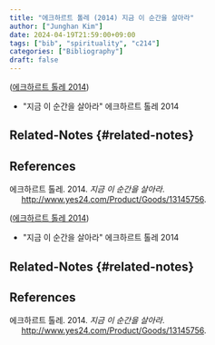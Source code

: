 ```yaml
---
title: "에크하르트 톨레 (2014) 지금 이 순간을 살아라"
author: ["Junghan Kim"]
date: 2024-04-19T21:59:00+09:00
tags: ["bib", "spirituality", "c214"]
categories: ["Bibliography"]
draft: false
---
```


(<a href="#citeproc_bib_item_1">에크하르트 톨레 2014</a>)

-   "지금 이 순간을 살아라" 에크하르트 톨레 2014


## Related-Notes {#related-notes}

## References

<style>.csl-entry{text-indent: -1.5em; margin-left: 1.5em;}</style><div class="csl-bib-body">
  <div class="csl-entry"><a id="citeproc_bib_item_1"></a>에크하르트 톨레. 2014. <i>지금 이 순간을 살아라</i>. <a href="http://www.yes24.com/Product/Goods/13145756">http://www.yes24.com/Product/Goods/13145756</a>.</div>
</div>

(<a href="#citeproc_bib_item_1">에크하르트 톨레 2014</a>)

-   "지금 이 순간을 살아라" 에크하르트 톨레 2014

<!--more-->


## Related-Notes {#related-notes}

## References

<style>.csl-entry{text-indent: -1.5em; margin-left: 1.5em;}</style><div class="csl-bib-body">
  <div class="csl-entry"><a id="citeproc_bib_item_1"></a>에크하르트 톨레. 2014. <i>지금 이 순간을 살아라</i>. <a href="http://www.yes24.com/Product/Goods/13145756">http://www.yes24.com/Product/Goods/13145756</a>.</div>
</div>
